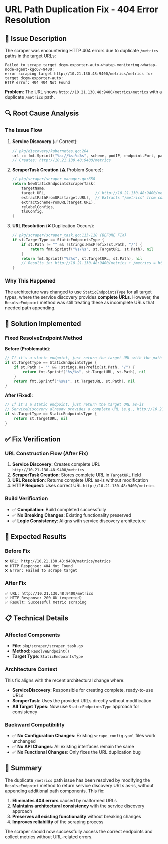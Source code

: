 # URL Path Duplication Fix - 404 Error Resolution

## 🚨 **Issue Description**

The scraper was encountering HTTP 404 errors due to duplicate `/metrics` paths in the target URLs:

```
Failed to scrape target dcgm-exporter-auto-whatap-monitoring-whatap-node-agent-kgc67-9400: 
error scraping target http://10.21.130.48:9400/metrics/metrics for target dcgm-exporter-auto: 
HTTP error: 404 404 Not Found
```

**Problem**: The URL shows `http://10.21.130.48:9400/metrics/metrics` with a duplicate `/metrics` path.

## 🔍 **Root Cause Analysis**

### **The Issue Flow**

1. **Service Discovery** (✅ Correct):
   ```go
   // pkg/discovery/kubernetes.go:204
   url := fmt.Sprintf("%s://%s:%s%s", scheme, podIP, endpoint.Port, path)
   // Creates: http://10.21.130.48:9400/metrics
   ```

2. **ScraperTask Creation** (⚠️ Problem Source):
   ```go
   // pkg/scraper/scraper_manager.go:658
   return NewStaticEndpointsScraperTask(
       targetName,
       target.URL,                      // http://10.21.130.48:9400/metrics
       extractPathFromURL(target.URL),  // Extracts "/metrics" from complete URL
       extractSchemeFromURL(target.URL),
       relabelConfigs,
       tlsConfig,
   )
   ```

3. **URL Resolution** (❌ Duplication Occurs):
   ```go
   // pkg/scraper/scraper_task.go:113-118 (BEFORE FIX)
   if st.TargetType == StaticEndpointsType {
       if st.Path != "" && !strings.HasPrefix(st.Path, "/") {
           return fmt.Sprintf("%s/%s", st.TargetURL, st.Path), nil
       }
       return fmt.Sprintf("%s%s", st.TargetURL, st.Path), nil
       // Results in: http://10.21.130.48:9400/metrics + /metrics = http://10.21.130.48:9400/metrics/metrics
   }
   ```

### **Why This Happened**

The architecture was changed to use `StaticEndpointsType` for all target types, where the service discovery provides **complete URLs**. However, the `ResolveEndpoint` method was still treating these as incomplete URLs that needed path appending.

## 🔧 **Solution Implemented**

### **Fixed ResolveEndpoint Method**

**Before (Problematic)**:
```go
// If it's a static endpoint, just return the target URL with the path
if st.TargetType == StaticEndpointsType {
    if st.Path != "" && !strings.HasPrefix(st.Path, "/") {
        return fmt.Sprintf("%s/%s", st.TargetURL, st.Path), nil
    }
    return fmt.Sprintf("%s%s", st.TargetURL, st.Path), nil
}
```

**After (Fixed)**:
```go
// If it's a static endpoint, just return the target URL as-is
// ServiceDiscovery already provides a complete URL (e.g., http://10.21.130.48:9400/metrics)
if st.TargetType == StaticEndpointsType {
    return st.TargetURL, nil
}
```

## ✅ **Fix Verification**

### **URL Construction Flow (After Fix)**

1. **Service Discovery**: Creates complete URL `http://10.21.130.48:9400/metrics`
2. **ScraperTask Creation**: Stores complete URL in `TargetURL` field
3. **URL Resolution**: Returns complete URL as-is without modification
4. **HTTP Request**: Uses correct URL `http://10.21.130.48:9400/metrics`

### **Build Verification**
- ✅ **Compilation**: Build completed successfully
- ✅ **No Breaking Changes**: Existing functionality preserved
- ✅ **Logic Consistency**: Aligns with service discovery architecture

## 🎯 **Expected Results**

### **Before Fix**
```
❌ URL: http://10.21.130.48:9400/metrics/metrics
❌ HTTP Response: 404 Not Found
❌ Error: Failed to scrape target
```

### **After Fix**
```
✅ URL: http://10.21.130.48:9400/metrics
✅ HTTP Response: 200 OK (expected)
✅ Result: Successful metric scraping
```

## 📋 **Technical Details**

### **Affected Components**
- **File**: `pkg/scraper/scraper_task.go`
- **Method**: `ResolveEndpoint()`
- **Target Type**: `StaticEndpointsType`

### **Architecture Context**
This fix aligns with the recent architectural change where:
- **ServiceDiscovery**: Responsible for creating complete, ready-to-use URLs
- **ScraperTask**: Uses the provided URLs directly without modification
- **All Target Types**: Now use `StaticEndpointsType` approach for consistency

### **Backward Compatibility**
- ✅ **No Configuration Changes**: Existing `scrape_config.yaml` files work unchanged
- ✅ **No API Changes**: All existing interfaces remain the same
- ✅ **No Functional Changes**: Only fixes the URL duplication bug

## 🚀 **Summary**

The duplicate `/metrics` path issue has been resolved by modifying the `ResolveEndpoint` method to return service discovery URLs as-is, without appending additional path components. This fix:

1. **Eliminates 404 errors** caused by malformed URLs
2. **Maintains architectural consistency** with the service discovery approach
3. **Preserves all existing functionality** without breaking changes
4. **Improves reliability** of the scraping process

The scraper should now successfully access the correct endpoints and collect metrics without URL-related errors.